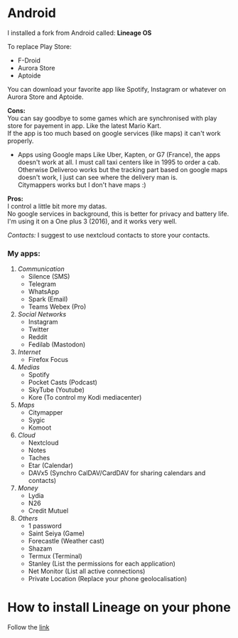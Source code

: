 # Android

I installed a fork from Android called: **Lineage OS**   

To replace Play Store:    
+ F-Droid
+ Aurora Store
+ Aptoide

You can download your favorite app like Spotify, Instagram or whatever on Aurora Store and Aptoide.    

**Cons:**    
You can say goodbye to some games which are synchronised with play store for payement in app. Like the latest Mario Kart.    
If the app is too much based on google services (like maps) it can't work properly.      
+ Apps using Google maps
   Like Uber, Kapten, or G7 (France), the apps doesn't work at all. I must call taxi centers like in 1995 to order a cab.      
   Otherwise Deliveroo works but the tracking part based on google maps doesn't work, I just can see where the delivery man is.     
   Citymappers works but I don't have maps :)   


**Pros:**    
I control a little bit more my datas.    
No google services in background, this is better for privacy and battery life.   
I'm using it on a One plus 3 (2016), and it works very well.  


*Contacts:*
I suggest to use nextcloud contacts to store your contacts.


### My apps:
1. *Communication*
   + Silence (SMS)
   + Telegram
   + WhatsApp
   + Spark (Email)
   + Teams Webex (Pro)
2. *Social Networks*
   + Instagram
   + Twitter
   + Reddit
   + Fedilab (Mastodon)
3. *Internet*
   + Firefox Focus
4. *Medias*
   + Spotify
   + Pocket Casts (Podcast)
   + SkyTube (Youtube)
   + Kore (To control my Kodi mediacenter)
5. *Maps*
   + Citymapper
   + Sygic
   + Komoot
6. *Cloud*
   + Nextcloud
   + Notes
   + Taches
   + Etar (Calendar)
   + DAVx5 (Synchro CalDAV/CardDAV for sharing calendars and contacts)
7. *Money*
   + Lydia
   + N26
   + Credit Mutuel
8. *Others*
   + 1 password
   + Saint Seiya (Game)
   + Forecastle (Weather cast)
   + Shazam
   + Termux (Terminal)
   + Stanley (List the permissions for each application)
   + Net Monitor (List all active connections)
   + Private Location (Replace your phone geolocalisation)


# How to install Lineage on your phone
Follow the [link](https://peskoo.github.io/lasalledutemps/articles/2019-04/lineage-os)
